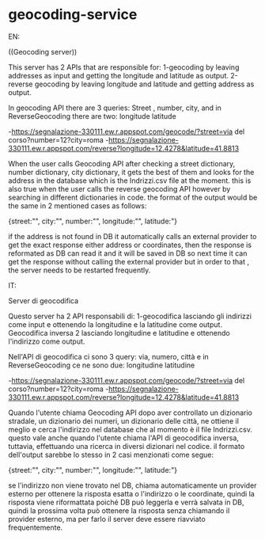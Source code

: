 # geocoding-service
EN:

((Geocoding server))

This server has 2 APIs that are responsible for:
1-geocoding by leaving addresses as input and getting the longitude and latitude as output.
2-reverse geocoding by leaving longitude and latitude and getting address as output.

In geocoding API there are 3 queries: Street , number, city, and in ReverseGeocoding there are two: longitude latitude

-https://segnalazione-330111.ew.r.appspot.com/geocode/?street=via del corso?number=12?city=roma
-https://segnalazione-330111.ew.r.appspot.com/reverse?longitude=12.4278&latitude=41.8813


When the user calls Geocoding API after checking a street dictionary, number dictionary, city dictionary, it gets the best of them and looks for the address in the database which is the Indrizzi.csv file at the moment. this is also true when the user calls the reverse geocoding API however by searching in different dictionaries in code. the format of the output would be the same in 2 mentioned cases as follows:

{street:"", city:"", number:"", longitude:"", latitude:"}

if the address is not found in DB it automatically calls an external provider to get the exact response either address or coordinates, then the response is reformated as DB can read it and it will be saved in DB so next time it can get the response without calling the external provider but in order to that , the server needs to be restarted frequently.


IT:

Server di geocodifica

Questo server ha 2 API responsabili di:
1-geocodifica lasciando gli indirizzi come input e ottenendo la longitudine e la latitudine come output.
Geocodifica inversa 2 lasciando longitudine e latitudine e ottenendo l'indirizzo come output.

Nell'API di geocodifica ci sono 3 query: via, numero, città e in ReverseGeocoding ce ne sono due: longitudine latitudine

-https://segnalazione-330111.ew.r.appspot.com/geocode/?street=via del corso?number=12?city=roma
-https://segnalazione-330111.ew.r.appspot.com/reverse?longitude=12.4278&latitude=41.8813


Quando l'utente chiama Geocoding API dopo aver controllato un dizionario stradale, un dizionario dei numeri, un dizionario delle città, ne ottiene il meglio e cerca l'indirizzo nel database che al momento è il file Indrizzi.csv. questo vale anche quando l'utente chiama l'API di geocodifica inversa, tuttavia, effettuando una ricerca in diversi dizionari nel codice. il formato dell'output sarebbe lo stesso in 2 casi menzionati come segue:

{street:"", city:"", number:"", longitude:"", latitude:"}

se l'indirizzo non viene trovato nel DB, chiama automaticamente un provider esterno per ottenere la risposta esatta o l'indirizzo o le coordinate, quindi la risposta viene riformattata poiché DB può leggerla e verrà salvata in DB, quindi la prossima volta può ottenere la risposta senza chiamando il provider esterno, ma per farlo il server deve essere riavviato frequentemente.
